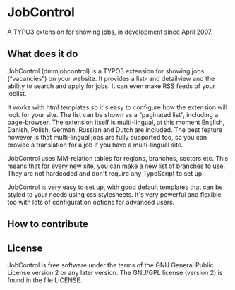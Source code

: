 # JobControl

A TYPO3 extension for showing jobs, in development since April 2007.

## What does it do
JobControl (dmmjobcontrol) is a TYPO3 extension for showing jobs (“vacancies”) on your website. It provides a list- and detailview and the ability to search and apply for jobs. It can even make RSS feeds of your joblist.

It works with html templates so it's easy to configure how the extension will look for your site. The list can be shown as a “paginated list”, including a page-browser. The extension itself is multi-lingual, at this moment English, Danish, Polish, German, Russian and Dutch are included. The best feature however is that multi-lingual jobs are fully supported too, so you can provide a translation for a job if you have a multi-lingual site.

JobControl uses MM-relation tables for regions, branches, sectors etc. This means that for every new site, you can make a new list of branches to use. They are not hardcoded and don't require any TypoScript to set up.

JobControl is very easy to set up, with good default templates that can be styled to your needs using css stylesheets. It's very powerful and flexible too with lots of configuration options for advanced users.

## How to contribute

## License
JobControl is free software under the terms of the
GNU General Public License version 2 or any later version.
The GNU/GPL license (version 2) is found in the file LICENSE.